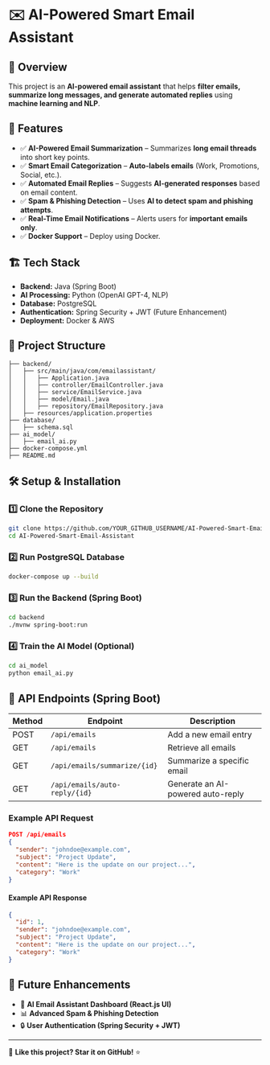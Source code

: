 # ✉️ AI-Powered Smart Email Assistant

## 📌 Overview
This project is an **AI-powered email assistant** that helps **filter emails, summarize long messages, and generate automated replies** using **machine learning and NLP**.

## 🚀 Features
- ✅ **AI-Powered Email Summarization** – Summarizes **long email threads** into short key points.  
- ✅ **Smart Email Categorization** – **Auto-labels emails** (Work, Promotions, Social, etc.).  
- ✅ **Automated Email Replies** – Suggests **AI-generated responses** based on email content.  
- ✅ **Spam & Phishing Detection** – Uses **AI to detect spam and phishing attempts**.  
- ✅ **Real-Time Email Notifications** – Alerts users for **important emails only**.  
- ✅ **Docker Support** – Deploy using Docker.

## 🏗️ Tech Stack
- **Backend:** Java (Spring Boot)  
- **AI Processing:** Python (OpenAI GPT-4, NLP)  
- **Database:** PostgreSQL  
- **Authentication:** Spring Security + JWT (Future Enhancement)  
- **Deployment:** Docker & AWS  

## 📂 Project Structure
```
├── backend/
│   ├── src/main/java/com/emailassistant/
│   │   ├── Application.java
│   │   ├── controller/EmailController.java
│   │   ├── service/EmailService.java
│   │   ├── model/Email.java
│   │   ├── repository/EmailRepository.java
│   ├── resources/application.properties
├── database/
│   ├── schema.sql
├── ai_model/
│   ├── email_ai.py
├── docker-compose.yml
├── README.md
```

## 🛠️ Setup & Installation
### **1️⃣ Clone the Repository**
```bash
git clone https://github.com/YOUR_GITHUB_USERNAME/AI-Powered-Smart-Email-Assistant.git
cd AI-Powered-Smart-Email-Assistant
```

### **2️⃣ Run PostgreSQL Database**
```bash
docker-compose up --build
```

### **3️⃣ Run the Backend (Spring Boot)**
```bash
cd backend
./mvnw spring-boot:run
```

### **4️⃣ Train the AI Model (Optional)**
```bash
cd ai_model
python email_ai.py
```

## 📡 API Endpoints (Spring Boot)
| Method | Endpoint                  | Description                           |
|--------|----------------------------|---------------------------------------|
| POST   | `/api/emails`              | Add a new email entry                 |
| GET    | `/api/emails`              | Retrieve all emails                   |
| GET    | `/api/emails/summarize/{id}` | Summarize a specific email            |
| GET    | `/api/emails/auto-reply/{id}` | Generate an AI-powered auto-reply     |

### **Example API Request**
```json
POST /api/emails
{
  "sender": "johndoe@example.com",
  "subject": "Project Update",
  "content": "Here is the update on our project...",
  "category": "Work"
}
```

#### **Example API Response**
```json
{
  "id": 1,
  "sender": "johndoe@example.com",
  "subject": "Project Update",
  "content": "Here is the update on our project...",
  "category": "Work"
}
```

## 📝 Future Enhancements
- 🚀 **AI Email Assistant Dashboard (React.js UI)**  
- 📊 **Advanced Spam & Phishing Detection**  
- 🔒 **User Authentication (Spring Security + JWT)**  

---


🚀 **Like this project? Star it on GitHub!** ⭐  

